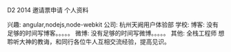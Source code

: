 D2 2014 邀请票申请
个人资料

兴趣: angular,nodejs,node-webkit
公司: 杭州天阙用户体验部 
学校: 
博客: 没有足够的时间写博客。。。。。
微博: 没有足够的时间写微博。。。。。
其他: 全栈工程师
想聆听大神的教诲，和同行各位牛人互相交流经验，提高见识。

